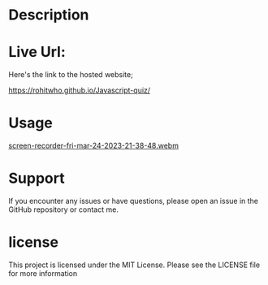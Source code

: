 
# Description

# Live Url: 
Here's the link to the hosted website;

https://rohitwho.github.io/Javascript-quiz/


# Usage


[screen-recorder-fri-mar-24-2023-21-38-48.webm](https://user-images.githubusercontent.com/123782523/227678993-19b30e1b-65ee-4a82-9b23-2b3d864e3d41.webm)

# Support
If you encounter any issues or have questions, please open an issue in the GitHub repository or contact me.
# license
This project is licensed under the MIT License. Please see the LICENSE file for more information
